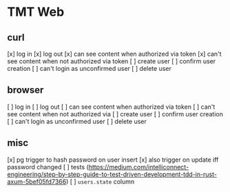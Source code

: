 # TMT Web

## curl

[x] log in
[x] log out
[x] can see content when authorized via token
[x] can't see content when not authorized via token
[ ] create user
  [ ] confirm user creation
[ ] can't login as unconfirmed user
[ ] delete user

## browser

[ ] log in
[ ] log out
[ ] can see content when authorized via token
[ ] can't see content when not authorized via 
[ ] create user
  [ ] confirm user creation
[ ] can't login as unconfirmed user
[ ] delete user

## misc

[x] pg trigger to hash password on user insert
  [x] also trigger on update iff password changed
[ ] tests (https://medium.com/intelliconnect-engineering/step-by-step-guide-to-test-driven-development-tdd-in-rust-axum-5bef05fd7366)
[ ] `users.state` column
